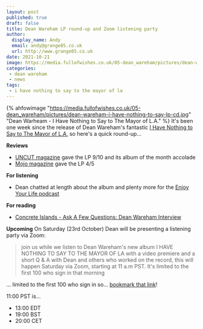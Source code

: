 ```yaml
---
layout: post
published: true 
draft: false
title: Dean Wareham LP round-up and Zoom listening party
author:
  display_name: Andy
  email: andy@grange85.co.uk
  url: http://www.grange85.co.uk
date: 2021-10-21
image: https://media.fullofwishes.co.uk/05-dean_wareham/pictures/dean-wareham-i-have-nothing-to-say-lp-cd.jpg
categories:
 - dean wareham
 - news
tags:
 - i have nothing to say to the mayor of la
---
```

{% ahfowimage "https://media.fullofwishes.co.uk/05-dean_wareham/pictures/dean-wareham-i-have-nothing-to-say-lp-cd.jpg" "Dean Warheam - I Have Nothing to Say to The Mayor of L.A." %}
It's been one week since the release of Dean Wareham's fantastic [I Have Nothing to Say to The Mayor of L.A.](/database/dean-and-britta/dean-wareham-releases/dean-wareham-i-have-nothing-to-say-to-the-mayor-of-la/) so here's a quick round-up...

**Reviews**
- [UNCUT magazine](https://www.uncut.co.uk/publications/magazines/uncut-december-2021-134378/) gave the LP 9/10 and its album of the month accolade
- [Mojo magazine](https://www.mojo4music.com/magazine/latest-issues/mojo-337-december-2021-led-zeppelin/) gave the LP 4/5

**For listening**  
- Dean chatted at length about the album and plenty more for the [Enjoy Your Life podcast](https://spectrumculture.com/podcast/)

**For reading**
- [Concrete Islands - Ask A Few Questions: Dean Wareham Interview](https://concreteislands.com/ask-a-few-questions-dean-wareham-interview/)

**Upcoming**
On Saturday (23rd October) Dean will be presenting a listening party via Zoom:
> join us while we listen to Dean Wareham's new album I HAVE NOTHING TO SAY TO THE MAYOR OF LA with a video premiere and a short Q & A with Dean and others who worked on the record, this will happen Saturday via Zoom, starting at 11 a.m PST. It's limited to the first 100 who sign in that morning

... limited to the first 100 who sign in so... [bookmark that link](https://us02web.zoom.us/j/83155823371)!

11:00 PST is...
 - 13:00 EDT
 - 19:00 BST
 - 20:00 CET
